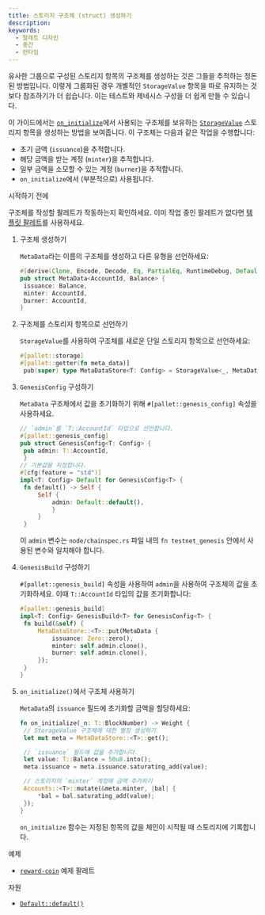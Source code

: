 ```yaml
---
title: 스토리지 구조체 (struct) 생성하기
description:
keywords:
  - 팔레트 디자인
  - 중간
  - 런타임
---
```


유사한 그룹으로 구성된 스토리지 항목의 구조체를 생성하는 것은 그들을 추적하는 정돈된 방법입니다.
이렇게 그룹화된 경우 개별적인 `StorageValue` 항목을 따로 유지하는 것보다 참조하기가 더 쉽습니다.
이는 테스트와 제네시스 구성을 더 쉽게 만들 수 있습니다.

이 가이드에서는 [`on_initialize`](https://paritytech.github.io/substrate/master/frame_support/traits/trait.Hooks.html#method.on_initialize)에서 사용되는 구조체를 보유하는 [`StorageValue`](https://paritytech.github.io/substrate/master/frame_support/storage/trait.StorageValue.html) 스토리지 항목을 생성하는 방법을 보여줍니다.
이 구조체는 다음과 같은 작업을 수행합니다:

- 초기 금액 (`issuance`)을 추적합니다.
- 해당 금액을 받는 계정 (`minter`)을 추적합니다.
- 일부 금액을 소모할 수 있는 계정 (`burner`)을 추적합니다.
- `on_initialize`에서 (부분적으로) 사용됩니다.

시작하기 전에

구조체를 작성할 팔레트가 작동하는지 확인하세요.
이미 작업 중인 팔레트가 없다면 [템플릿 팔레트](https://github.com/substrate-developer-hub/substrate-node-template/blob/main/pallets/template/src/lib.rs)를 사용하세요.

1. 구조체 생성하기

   `MetaData`라는 이름의 구조체를 생성하고 다른 유형을 선언하세요:

   ```rust
   #[derive(Clone, Encode, Decode, Eq, PartialEq, RuntimeDebug, Default)]
   pub struct MetaData<AccountId, Balance> {
   	issuance: Balance,
   	minter: AccountId,
   	burner: AccountId,
   }
   ```

1. 구조체를 스토리지 항목으로 선언하기

   `StorageValue`를 사용하여 구조체를 새로운 단일 스토리지 항목으로 선언하세요:

   ```rust
   #[pallet::storage]
   #[pallet::getter(fn meta_data)]
   	pub(super) type MetaDataStore<T: Config> = StorageValue<_, MetaData<T::AccountId, T::Balance>, ValueQuery>;
   ```

1. `GenesisConfig` 구성하기

   `MetaData` 구조체에서 값을 초기화하기 위해 `#[pallet::genesis_config]` 속성을 사용하세요.

   ```rust
   // `admin`를 `T::AccountId` 타입으로 선언합니다.
   #[pallet::genesis_config]
   pub struct GenesisConfig<T: Config> {
   	pub admin: T::AccountId,
   	}
   // 기본값을 지정합니다.
   #[cfg(feature = "std")]
   impl<T: Config> Default for GenesisConfig<T> {
   	fn default() -> Self {
   		Self {
   			admin: Default::default(),
   			}
   		}
   	}
   ```

   이 `admin` 변수는 `node/chainspec.rs` 파일 내의 `fn testnet_genesis` 안에서 사용된 변수와 일치해야 합니다.

1. `GenesisBuild` 구성하기

   `#[pallet::genesis_build]` 속성을 사용하여 `admin`을 사용하여 구조체의 값을 초기화하세요. 이때 `T::AccountId` 타입의 값을 초기화합니다:

   ```rust
   #[pallet::genesis_build]
   impl<T: Config> GenesisBuild<T> for GenesisConfig<T> {
   	fn build(&self) {
   		MetaDataStore::<T>::put(MetaData {
   			issuance: Zero::zero(),
   			minter: self.admin.clone(),
   			burner: self.admin.clone(),
   		});
   	}
   }
   ```

1. `on_initialize()`에서 구조체 사용하기

   `MetaData`의 `issuance` 필드에 초기화할 금액을 할당하세요:

   ```rust
   fn on_initialize(_n: T::BlockNumber) -> Weight {
   	// StorageValue 구조체에 대한 별칭 생성하기
   	let mut meta = MetaDataStore::<T>::get();

   	// `issuance` 필드에 값을 추가합니다.
   	let value: T::Balance = 50u8.into();
   	meta.issuance = meta.issuance.saturating_add(value);

   	// 스토리지의 `minter` 계정에 금액 추가하기
   	Accounts::<T>::mutate(&meta.minter, |bal| {
   		*bal = bal.saturating_add(value);
   	});
   }
   ```

   `on_initialize` 함수는 지정된 항목의 값을 체인이 시작될 때 스토리지에 기록합니다.

예제

- [`reward-coin`](https://github.com/substrate-developer-hub/substrate-how-to-guides/blob/d3602a66d66be5b013f2e3330081ea4e0d6dd978/example-code/template-node/pallets/reward-coin/src/lib.rs#L24-L29) 예제 팔레트

자원

- [`Default::default()`](https://paritytech.github.io/substrate/master/sp_std/default/trait.Default.html)